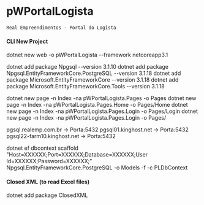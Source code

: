 # pWPortalLogista

`Real Empreendimentos - Portal do Logista`


#### CLI New Project
dotnet new web -o pWPortalLogista --framework netcoreapp3.1

dotnet add package Npgsql --version 3.1.10
dotnet add package Npgsql.EntityFrameworkCore.PostgreSQL --version 3.1.18
dotnet add package Microsoft.EntityFrameworkCore --version 3.1.18
dotnet add package Microsoft.EntityFrameworkCore.Tools --version 3.1.18

dotnet new page -n Index -na pWPortalLogista.Pages -o Pages
dotnet new page -n Index -na pWPortalLogista.Pages.Home -o Pages/Home
dotnet new page -n Index -na pWPortalLogista.Pages.Login -o Pages/Login
dotnet new page -n Index -na pWPortalLogista.Pages.Login -o Pages/

pgsql.realemp.com.br -> Porta:5432
pgsql01.kinghost.net -> Porta:5432
pgsql22-farm10.kinghost.net -> Porta:5432

dotnet ef dbcontext scaffold "Host=XXXXXX;Port=XXXXXX;Database=XXXXXX;User Id=XXXXXX;Password=XXXXXX;" Npgsql.EntityFrameworkCore.PostgreSQL -o Models -f -c PLDbContext

#### Closed XML (to read Excel files)
dotnet add package ClosedXML